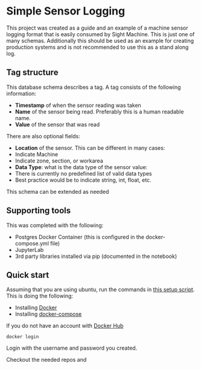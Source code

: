 # Simple Sensor Logging
This project was created as a guide and an example of a machine sensor logging format that is easily consumed by Sight Machine. This is just one of many schemas. Additionally this should be used as an example for creating production systems and is not recommended to use this as a stand along log.

## Tag structure
This database schema describes a tag. A tag consists of the following information:

* **Timestamp** of when the sensor reading was taken
* **Name** of the sensor being read. Preferably this is a human readable name.
* **Value** of the sensor that was read

There are also optional fields:

* **Location** of the sensor. This can be different in many cases:
 * Indicate Machine
 * Indicate zone, section, or workarea
* **Data Type**: what is the data type of the sensor value:
 * There is currently no predefined list of valid data types
 * Best practice would be to indicate string, int, float, etc.

This schema can be extended as needed

## Supporting tools

This was completed with the following:

* Postgres Docker Container (this is configured in the docker-compose.yml file)
* JupyterLab
* 3rd party libraries installed via pip (documented in the notebook)

## Quick start

Assuming that you are using ubuntu, run the commands in [this setup script](https://gist.github.com/jplsightm/523cfee0f7f058d327f5309bcf0dbcc8). This is doing the following:

* Installing [Docker](https://www.docker.com/)
* Installing [docker-compose](https://docs.docker.com/compose/overview/)

If you do not have an account with [Docker Hub](https://docs.docker.com/docker-hub/)

```
docker login
```

Login with the username and password you created.

Checkout the needed repos and 
